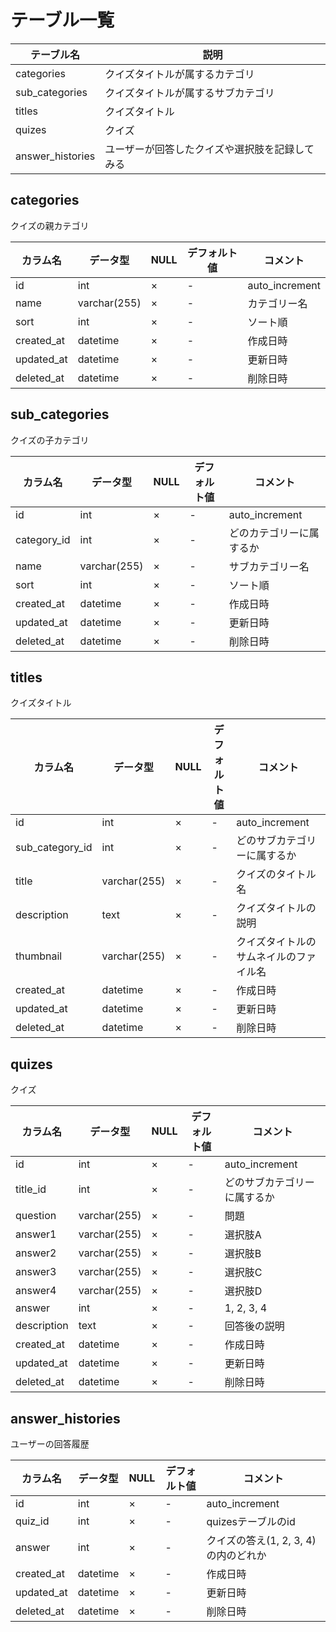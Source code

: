 # テーブル一覧

|  テーブル名  |  説明  |
| ---- | ---- |
|  categories  |  クイズタイトルが属するカテゴリ  |
|  sub_categories  |  クイズタイトルが属するサブカテゴリ  |
|  titles  |  クイズタイトル  |
|  quizes  |  クイズ  |
|  answer_histories  |  ユーザーが回答したクイズや選択肢を記録してみる  |

## categories

クイズの親カテゴリ

|  カラム名  |  データ型  |  NULL  |  デフォルト値  |  コメント  |
| ---- | ---- | ---- | ---- | ---- |
|  id  |  int  |  ×  |  -  |  auto_increment  |
|  name  |  varchar(255)  |  ×  |  -  |  カテゴリー名  |
|  sort  |  int  |  ×  |  -  |  ソート順  |
|  created_at  |  datetime  |  ×  |  -  |  作成日時  |
|  updated_at  |  datetime  |  ×  |  -  |  更新日時  |
|  deleted_at  |  datetime  |  ×  |  -  |  削除日時  |

## sub_categories

クイズの子カテゴリ

|  カラム名  |  データ型  |  NULL  |  デフォルト値  |  コメント  |
| ---- | ---- | ---- | ---- | ---- |
|  id  |  int  |  ×  |  -  |  auto_increment  |
|  category_id  |  int  |  ×  |  -  |  どのカテゴリーに属するか  |
|  name  |  varchar(255)  |  ×  |  -  |  サブカテゴリー名  |
|  sort  |  int  |  ×  |  -  |  ソート順  |
|  created_at  |  datetime  |  ×  |  -  |  作成日時  |
|  updated_at  |  datetime  |  ×  |  -  |  更新日時  |
|  deleted_at  |  datetime  |  ×  |  -  |  削除日時  |

## titles

クイズタイトル

|  カラム名  |  データ型  |  NULL  |  デフォルト値  |  コメント  |
| ---- | ---- | ---- | ---- | ---- |
|  id  |  int  |  ×  |  -  |  auto_increment  |
|  sub_category_id  |  int  |  ×  |  -  |  どのサブカテゴリーに属するか  |
|  title  |  varchar(255)  |  ×  |  -  |  クイズのタイトル名  |
|  description  |  text  |  ×  |  -  |  クイズタイトルの説明  |
|  thumbnail  |  varchar(255)  |  ×  |  -  |  クイズタイトルのサムネイルのファイル名  |
|  created_at  |  datetime  |  ×  |  -  |  作成日時  |
|  updated_at  |  datetime  |  ×  |  -  |  更新日時  |
|  deleted_at  |  datetime  |  ×  |  -  |  削除日時  |

## quizes

クイズ

|  カラム名  |  データ型  |  NULL  |  デフォルト値  |  コメント  |
| ---- | ---- | ---- | ---- | ---- |
|  id  |  int  |  ×  |  -  |  auto_increment  |
|  title_id  |  int  |  ×  |  -  |  どのサブカテゴリーに属するか  |
|  question  |  varchar(255)  |  ×  |  -  |  問題  |
|  answer1  |  varchar(255)  |  ×  |  -  |  選択肢A  |
|  answer2  |  varchar(255)  |  ×  |  -  |  選択肢B  |
|  answer3  |  varchar(255)  |  ×  |  -  |  選択肢C  |
|  answer4  |  varchar(255)  |  ×  |  -  |  選択肢D  |
|  answer  |  int  |  ×  |  -  |  1, 2, 3, 4  |
|  description  |  text  |  ×  |  -  |  回答後の説明  |
|  created_at  |  datetime  |  ×  |  -  |  作成日時  |
|  updated_at  |  datetime  |  ×  |  -  |  更新日時  |
|  deleted_at  |  datetime  |  ×  |  -  |  削除日時  |

## answer_histories

ユーザーの回答履歴

|  カラム名  |  データ型  |  NULL  |  デフォルト値  |  コメント  |
| ---- | ---- | ---- | ---- | ---- |
|  id  |  int  |  ×  |  -  |  auto_increment  |
|  quiz_id  |  int  |  ×  |  -  |  quizesテーブルのid  |
|  answer  |  int  |  ×  |  -  |  クイズの答え(1, 2, 3, 4)の内のどれか  |
|  created_at  |  datetime  |  ×  |  -  |  作成日時  |
|  updated_at  |  datetime  |  ×  |  -  |  更新日時  |
|  deleted_at  |  datetime  |  ×  |  -  |  削除日時  |
